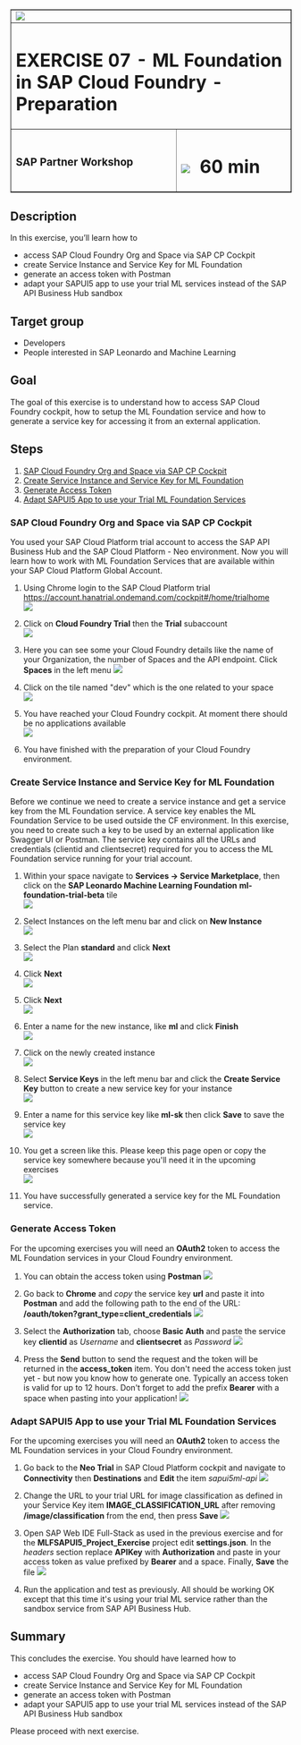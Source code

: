 <table width=100% border=>
<tr><td colspan=2><img src="images/spacer.png"></td></tr>
<tr><td colspan=2><h1>EXERCISE 07 - ML Foundation in SAP Cloud Foundry - Preparation</h1></td></tr>
<tr><td><h3>SAP Partner Workshop</h3></td><td><h1><img src="images/clock.png"> &nbsp;60 min</h1></td></tr>
</table>


## Description
In this exercise, you’ll learn how to

* access SAP Cloud Foundry Org and Space via SAP CP Cockpit
* create Service Instance and Service Key for ML Foundation
* generate an access token with Postman
* adapt your SAPUI5 app to use your trial ML services instead of the SAP API Business Hub sandbox

## Target group

* Developers
* People interested in SAP Leonardo and Machine Learning


## Goal

The goal of this exercise is to understand how to access SAP Cloud Foundry cockpit, how to setup the ML Foundation service and how to generate a service key for accessing it from an external application.



## Steps

1. [SAP Cloud Foundry Org and Space via SAP CP Cockpit](#cf-org-space)
1. [Create Service Instance and Service Key for ML Foundation](#service-instance-key)
1. [Generate Access Token](#access-token)
1. [Adapt SAPUI5 App to use your Trial ML Foundation Services](#adapt-app)


### <a name="cf-org-space"></a> SAP Cloud Foundry Org and Space via SAP CP Cockpit
You used your SAP Cloud Platform trial account to access the SAP API Business Hub and the SAP Cloud Platform - Neo environment. Now you will learn how to work with ML Foundation Services that are available within your SAP Cloud Platform Global Account.

1. Using Chrome login to the SAP Cloud Platform trial <https://account.hanatrial.ondemand.com/cockpit#/home/trialhome>  
	![](images/01.png)

1. Click on **Cloud Foundry Trial** then the **Trial** subaccount  
	![](images/04.png)

1.	Here you can see some your Cloud Foundry details like the name of your Organization, the number of Spaces and the API endpoint. Click  **Spaces** in the left menu
 	![](images/05.png)

1. Click on the tile named "dev" which is the one related to your space  
	![](images/06.png)

1. You have reached your Cloud Foundry cockpit. At moment there should be no applications available  
	![](images/07.png)

1. You have finished with the preparation of your Cloud Foundry environment.


### <a name="service-instance-key"></a> Create Service Instance and Service Key for ML Foundation
Before we continue we need to create a service instance and get a service key from the ML Foundation service. A service key enables the ML Foundation Service to be used outside the CF environment. In this exercise, you need to create such a key to be used by an external application like Swagger UI or Postman. The service key contains all the URLs and credentials (clientid and clientsecret) required for you to access the ML Foundation service running for your trial account.

1.	Within your space navigate to **Services -> Service Marketplace**, then click on the **SAP Leonardo Machine Learning Foundation** **ml-foundation-trial-beta** tile  
	![](images/08.png)

1.	Select Instances on the left menu bar and click on **New Instance**  
	![](images/09.png)

1.	Select the Plan **standard** and click **Next**  
	![](images/10.png)

1.	Click **Next**  
	![](images/11.png)

1.	Click **Next**  
	![](images/12.png)

1.	Enter a name for the new instance, like **ml** and click **Finish**  
	![](images/13.png)

1.	Click on the newly created instance  
	![](images/14.png)

1.	Select **Service Keys** in the left menu bar and click the **Create Service Key** button to create a new service key for your instance  
	![](images/15.png)

1.	 Enter a name for this service key like **ml-sk** then click **Save** to save the service key  
	![](images/16.png)

1.	You get a screen like this. Please keep this page open or copy the service key somewhere because you'll need it in the upcoming exercises  
	![](images/17.png)

1. You have successfully generated a service key for the ML Foundation service.


### <a name="access-token"></a> Generate Access Token
For the upcoming exercises you will need an **OAuth2** token to access the ML Foundation services in your Cloud Foundry environment.

1. You can obtain the access token using **Postman**
	![](images/21.png)

1. Go back to **Chrome** and *copy* the service key **url** and paste it into **Postman** and add the following path to the end of the URL: **/oauth/token?grant\_type=client\_credentials**
	![](images/22.png)

1. Select the **Authorization** tab, choose **Basic Auth** and paste the service key **clientid** as *Username* and **clientsecret** as *Password*
  ![](images/23.png)

1. Press the **Send** button to send the request and the token will be returned in the **access_token** item. You don't need the access token just yet - but now you know how to generate one. Typically an access token is valid for up to 12 hours. Don't forget to add the prefix **Bearer** with a space when pasting into your application!
	![](images/24.png)


### <a name="adapt-app"></a> Adapt SAPUI5 App to use your Trial ML Foundation Services
For the upcoming exercises you will need an **OAuth2** token to access the ML Foundation services in your Cloud Foundry environment.

1. Go back to the **Neo Trial** in SAP Cloud Platform cockpit and navigate to **Connectivity** then **Destinations** and **Edit** the item *sapui5ml-api*
	![](images/25.png)

1. Change the URL to your trial URL for image classification as defined in your Service Key item **IMAGE_CLASSIFICATION_URL** after removing **/image/classification** from the end, then press **Save**
	![](images/26.png)

1. Open SAP Web IDE Full-Stack as used in the previous exercise and for the **MLFSAPUI5_Project_Exercise** project edit **settings.json**. In the *headers* section replace **APIKey** with **Authorization** and paste in your access token as value prefixed by **Bearer** and a space. Finally, **Save** the file
	![](images/27.png)

1. Run the application and test as previously. All should be working OK except that this time it's using your trial ML service rather than the sandbox service from SAP API Business Hub.



## Summary
This concludes the exercise. You should have learned how to

* access SAP Cloud Foundry Org and Space via SAP CP Cockpit
* create Service Instance and Service Key for ML Foundation
* generate an access token with Postman
* adapt your SAPUI5 app to use your trial ML services instead of the SAP API Business Hub sandbox

Please proceed with next exercise.
